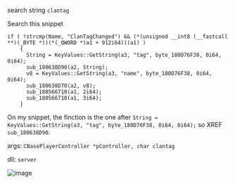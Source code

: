 search string `clantag`

Search this snippet

```
if ( !strcmp(Name, "ClanTagChanged") && (*(unsigned __int8 (__fastcall **)(_BYTE *))(*(_QWORD *)a1 + 912i64))(a1) )
    {
      String = KeyValues::GetString(a3, "tag", byte_180D76F38, 0i64, 0i64);
      sub_180638D90(a2, String);
      v8 = KeyValues::GetString(a3, "name", byte_180D76F38, 0i64, 0i64);
      sub_180638D70(a2, v8);
      sub_180566710(a1, 2i64);
      sub_180566710(a1, 3i64);
    }
```

On my snippet, the finction is the one after `String = KeyValues::GetString(a3, "tag", byte_180D76F38, 0i64, 0i64);` so XREF `sub_180638D90`.

args: `CBasePlayerController *pController, char clantag`

dll: `server`

![image](https://github.com/Salvatore-Als/cs2-signature-list/assets/58212852/06249c88-2922-406d-9bdd-fd9e4f22dcce)


